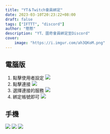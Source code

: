 ```yaml
---
title: "YT＆Twitch會員綁定"
date: 2023-03-10T20:23:22+08:00
draft: false
tags: ["IFTTT", "discord"]
author: "憨憨"
description: "YT、圖奇會員綁定至Discord"
cover:
    image: "https://i.imgur.com/ah3QKoM.png"
---
```

## 電腦版
1. 點擊使用者設定 
![](https://i.imgur.com/KXYmMGc.png)
2. 點擊連接
![](https://i.imgur.com/P7fHvFu.png)
3. 選擇連接的服務
![](https://i.imgur.com/jvZYvWG.png)
4. 綁定帳號即可
![](https://i.imgur.com/ah3QKoM.png)

## 手機
![](https://i.imgur.com/5hTYUxq.png)
![](https://i.imgur.com/qtnElE0.png)
![](https://i.imgur.com/7wR3QLL.png)

